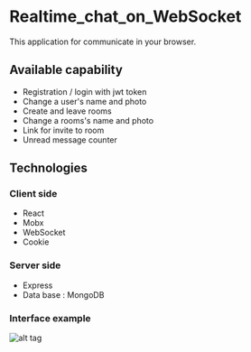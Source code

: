 # Realtime_chat_on_WebSocket

This application for communicate in your browser.

## Available capability

 - Registration / login with jwt token
 - Change a user's name and photo
 - Create and leave rooms
 - Change a rooms's name and photo
 - Link for invite to room
 - Unread message counter

## Technologies

### Client side
 - React
 - Mobx
 - WebSocket
 - Cookie
 
 ### Server side
 - Express
 - Data base : MongoDB

 ### Interface example
![alt tag](https://sun9-52.userapi.com/impg/d4t-wPlqU3_-c_MeYXXC5q1-pE0y-Z09Z9jK4Q/eKo_1zYoiCo.jpg?size=1280x756&quality=96&sign=41b424623d18c81d1ca2ba062bc41d5e&type=album)​
